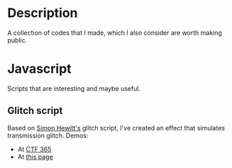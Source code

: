 Description
===========

A collection of codes that I made, which I also consider are worth making public.

Javascript
==========

Scripts that are interesting and maybe useful.

Glitch script
-------------
Based on [Simon Hewitt's](http://sjhewitt.co.uk/2012/07/javascript-glitch-effect-glitch-js/ "Simon Hewitt's") glitch script, I've created an effect that simulates transmission glitch.
Demos:
* At [CTF 365](http://ctf365.com/ "CTF365")
* At [this page](http://93.114.42.133/~sandu/glitch_test/ "Glitch test page")

